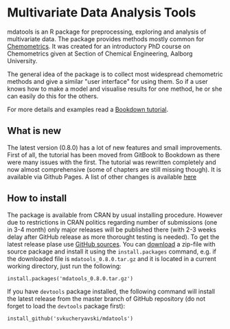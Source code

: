Multivariate Data Analysis Tools
===========================================

mdatools is an R package for preprocessing, exploring and analysis of multivariate data. The package 
provides methods mostly common for [Chemometrics](http://en.wikipedia.org/wiki/Chemometrics). It was 
created for an introductory PhD course on Chemometrics given at Section of Chemical Engineering, 
Aalborg University. 

The general idea of the package is to collect most widespread chemometric methods and give a similar 
"user interface" for using them. So if a user knows how to make a model and visualise results for one
method, he or she can easily do this for the others.

For more details and examples read a [Bookdown tutorial](http://svkucheryavski.github.io/mdatools/). 

What is new
-----------

The latest version (0.8.0) has a lot of new features and small improvements. First of all, the tutorial 
has been moved from GitBook to Bookdown as there were many issues with the first. The tutorial was 
rewritten completely and now almost comprehensive (some of chapters are still missing though). It is 
available via Github Pages. A list of other changes is available [here](NEWS.md)


How to install
--------------

The package is available from CRAN by usual installing procedure. However due to restrictions in CRAN 
politics regarding number of submissions (one in 3-4 month) only major releases will be published 
there (with 2-3 weeks delay after GitHub release as more thorought testing is needed). To get the latest 
release plase use [GitHub sources](https://github.com/svkucheryavski/mdatools). You can [download](https://github.com/svkucheryavski/mdatools/releases) a zip-file with source package and 
install it using the `install.packages` command, e.g. if the downloaded file is `mdatools_0.8.0.tar.gz` 
and it is located in a current working directory, just run the following:

```
install.packages('mdatools_0.8.0.tar.gz')
```

If you have `devtools` package installed, the following command will install the latest release from 
the master branch of GitHub repository (do not forget to load the `devtools` package first):

```
install_github('svkucheryavski/mdatools')
```
